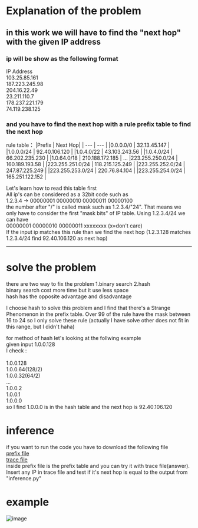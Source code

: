 # Explanation of the problem
## in this work we will have to find the "next hop" with the given IP address
### ip will be show as the following format

IP Address      
103.25.85.161      
187.223.245.98       
204.16.22.49        
23.211.110.7       
178.237.221.179    
74.119.238.125      

### and you have to find the next hop with a rule prefix table to find the next hop
rule table：
|Prefix        |       Next Hop|
| --- | --- |
|0.0.0.0/0      |      32.13.45.147 |
|1.0.0.0/24     |      92.40.106.120 |
|1.0.4.0/22      |     43.103.243.56 |
|1.0.4.0/24      |     66.202.235.230 |
|1.0.64.0/18      |    210.188.172.185 |
...
|223.255.250.0/24  |   160.189.193.58 |
|223.255.251.0/24  |   118.215.125.249 |
|223.255.252.0/24   |  247.87.225.249 |
|223.255.253.0/24   |  220.76.84.104 |
|223.255.254.0/24   |  165.251.122.152 |

Let's learn how to read this table first</br>
All ip's can be considered as a 32bit code such as </br>
1.2.3.4 -> 00000001 00000010 00000011 00000100</br>
the number after "/" is called mask such as 1.2.3.4/"24". That means we only have to consider the first "mask bits" of IP table. Using 1.2.3.4/24 we can have</br>
00000001 00000010 00000011 xxxxxxxx (x=don't care)</br>
If the input ip matches this rule than we find the next hop (1.2.3.128 matches 1.2.3.4/24 find 92.40.106.120 as next hop)</br>

---

# solve the problem 
there are two way to fix the problem 1.binary search 2.hash</br>
binary search cost more time but it use less space</br>
hash has the opposite advantage and disadvantage</br>

I choose hash to solve this problem and I find that there's a Strange Phenomenon in the prefix table. Over 99 of the rule have the mask between 16 to 24 so I only solve these rule (actually I have solve other does not fit in this range, but I didn't haha) </br>

for method of hash let's looking at the follwing example</br>
given input 1.0.0.128</br>
I check :</br></br>
1.0.0.128</br>
1.0.0.64(128/2)</br>
1.0.0.32(64/2)</br>
...</br>
1.0.0.2</br>
1.0.0.1</br>
1.0.0.0</br>
so I find 1.0.0.0 is in the hash table and the next hop is 92.40.106.120</br>

# inference
if you want to run the code you have to download the following file</br>
[prefix file](https://drive.google.com/file/d/1gmu6AkGuIDF0V27t8sfDxx1abGtkgpa3/view?usp=sharing)</br>
[trace file](https://drive.google.com/file/d/1GOHjsDsryoj0CR6dMlOmOo4Med7nt4qd/view?usp=sharing)</br>
inside prefix file is the prefix table and you can try it with trace file(answer). Insert any IP in trace file and test if it's next hop is equal to the output from "inference.py"

# example
![image](https://user-images.githubusercontent.com/67550587/215998254-56676df1-0d12-4259-8601-a9fe76dcd7e2.png)

